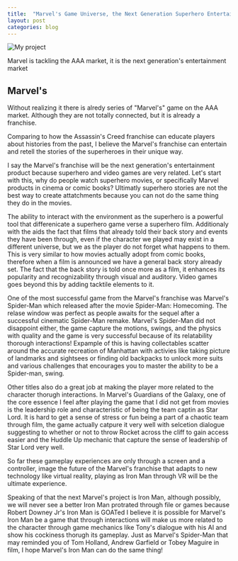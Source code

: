 ```yaml
---
title:  "Marvel's Game Universe, the Next Generation Superhero Entertainment"
layout: post
categories: blog
---
```

![My project](https://user-images.githubusercontent.com/29043325/209707864-59e74a24-f2e5-46db-8c00-4ba28102b5d1.png)

Marvel is tackling the AAA market, it is the next generation's entertainment market 



## Marvel's

Without realizing it there is alredy series of "Marvel's" game on the AAA market. Although they are not totally connected, but it is already a franchise. 

Comparing to how the Assassin's Creed franchise can educate players about histories from the past, I believe the Marvel's franchise can entertain and retell the stories of the superheroes in their unique way. 

I say the Marvel's franchise will be the next generation's entertainment product because superhero and video games are very related. Let's start with this, why do people watch superhero movies, or specifically Marvel products in cinema or comic books? Ultimatly superhero stories are not the best way to create attatchments because you can not do the same thing they do in the movies.    

The ability to interact with the environment as the superhero is a powerful tool that differenicate a superhero game verse a superhero film. Additionaly with the aids the fact that films that already told their back story and events they have been through, even if the character we played may exist in a different universe, but we as the player do not forget what happens to them. This is very similar to how movies actually adopt from comic books, therefore when a film is announced we have a general back story already set. The fact that the back story is told once more as a film, it enhances its popularity and recognizability through visual and auditory. Video games goes beyond this by adding tacktile elements to it. 

One of the most successful game from the Marvel's franchise was Marvel's Spider-Man which released after the movie Spider-Man: Homecoming. The relase window was perfect as people awaits for the sequel after a successful cinematic Spider-Man remake. Marvel's Spider-Man did not disappoint either, the game capture the motions, swings, and the physics with quality and the game is very successful because of its relatability thorough interactions! Expample of this is having collectables scatter around the accurate recreation of Manhattan with activies like taking picture of landmarks and sightsees or finding old backpacks to unlock more suits and various challenges that encourages you to master the ability to be a Spider-man, swing. 

Other titles also do a great job at making the player more related to the character thorugh interactions. In Marvel's Guardians of the Galaxy, one of the core essence I feel after playing the game that I did not get from movies is the leadership role and characteristic of being the team captin as Star Lord. It is hard to get a sense of stress or fun being a part of a chaotic team through film, the game actually catpure it very well with selcetion dialogue suggesting to whether or not to throw Rocket across the cliff to gain access easier and the Huddle Up mechanic that capture the sense of leadership of Star Lord very well.

So far these gameplay experiences are only through a screen and a controller, image the future of the Marvel's franchise that adapts to new technology like virtual reality, playing as Iron Man through VR will be the ultimate experience.

Speaking of that the next Marvel's project is Iron Man, although possibly, we will never see a better Iron Man protrated through file or games because Robert Downey Jr's Iron Man is GOATed I believe it is possible for Marvel's Iron Man be a game that through interactions will make us more related to the character through game mechanics like Tony's dialogue with his AI and show his cockiness thorugh its gameplay. Just as Marvel's Spider-Man that may reminded you of Tom Holland, Andrew Garfield or Tobey Maguire in film, I hope Marvel's Iron Man can do the same thing!

